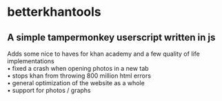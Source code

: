 # betterkhantools
## A simple tampermonkey userscript written in js
Adds some nice to haves for khan academy and a few quality of life implementations <br>
&#x2022; fixed a crash when opening photos in a new tab <br>
&#x2022; stops khan from throwing 800 million html errors <br>
&#x2022; general optimization of the website as a whole <br>
&#x2022; support for photos / graphs <br>
